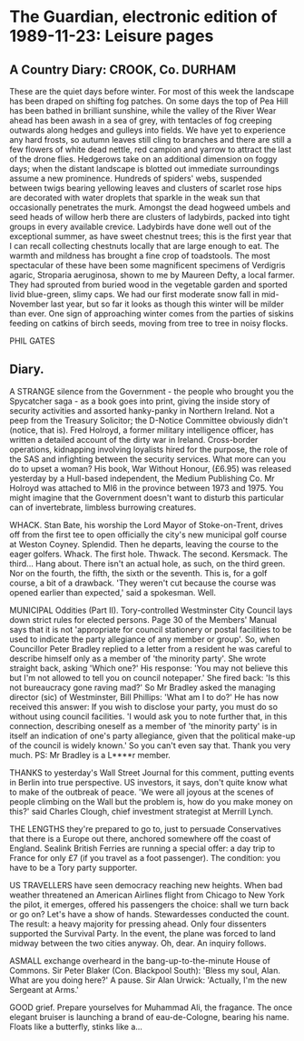 # The Guardian, electronic edition of 1989-11-23: Leisure pages

## A Country Diary: CROOK, Co. DURHAM

These are the quiet days before winter.
For most of this week the landscape has been draped on shifting fog patches.
On some days the top of Pea Hill has been bathed in brilliant sunshine, while the valley of the River Wear ahead has been awash in a sea of grey, with tentacles of fog creeping outwards along hedges and gulleys into fields.
We have yet to experience any hard frosts, so autumn leaves still cling to branches and there are still a few flowers of white dead nettle, red campion and yarrow to attract the last of the drone flies.
Hedgerows take on an additional dimension on foggy days; when the distant landscape is blotted out immediate surroundings assume a new prominence.
Hundreds of spiders' webs, suspended between twigs bearing yellowing leaves and clusters of scarlet rose hips are decorated with water droplets that sparkle in the weak sun that occasionally penetrates the murk.
Amongst the dead hogweed umbels and seed heads of willow herb there are clusters of ladybirds, packed into tight groups in every available crevice.
Ladybirds have done well out of the exceptional summer, as have sweet chestnut trees; this is the first year that I can recall collecting chestnuts locally that are large enough to eat.
The warmth and mildness has brought a fine crop of toadstools.
The most spectacular of these have been some magnificent specimens of Verdigris agaric, Stroparia aeruginosa, shown to me by Maureen Defty, a local farmer.
They had sprouted from buried wood in the vegetable garden and sported livid blue-green, slimy caps.
We had our first moderate snow fall in mid-November last year, but so far it looks as though this winter will be milder than ever.
One sign of approaching winter comes from the parties of siskins feeding on catkins of birch seeds, moving from tree to tree in noisy flocks.

PHIL GATES

## Diary.

A STRANGE silence from the Government - the people who brought you the Spycatcher saga - as a book goes into print, giving the inside story of security activities and assorted hanky-panky in Northern Ireland.
Not a peep from the Treasury Solicitor; the D-Notice Committee obviously didn't (notice, that is).
Fred Holroyd, a former military intelligence officer, has written a detailed account of the dirty war in Ireland.
Cross-border operations, kidnapping involving loyalists hired for the purpose, the role of the SAS and infighting between the security services.
What more can you do to upset a woman?
His book, War Without Honour, (£6.95) was released yesterday by a Hull-based independent, the Medium Publishing Co.
Mr Holroyd was attached to MI6 in the province between 1973 and 1975.
You might imagine that the Government doesn't want to disturb this particular can of invertebrate, limbless burrowing creatures.

WHACK.
Stan Bate, his worship the Lord Mayor of Stoke-on-Trent, drives off from the first tee to open officially the city's new municipal golf course at Weston Coyney.
Splendid.
Then he departs, leaving the course to the eager golfers.
Whack.
The first hole.
Thwack.
The second.
Kersmack.
The third...
Hang about.
There isn't an actual hole, as such, on the third green.
Nor on the fourth, the fifth, the sixth or the seventh.
This is, for a golf course, a bit of a drawback.
'They weren't cut because the course was opened earlier than expected,' said a spokesman.
Well.

MUNICIPAL Oddities (Part II).
Tory-controlled Westminster City Council lays down strict rules for elected persons.
Page 30 of the Members' Manual says that it is not 'appropriate for council stationery or postal facilities to be used to indicate the party allegiance of any member or group'.
So, when Councillor Peter Bradley replied to a letter from a resident he was careful to describe himself only as a member of 'the minority party'.
She wrote straight back, asking 'Which one?'
His response: 'You may not believe this but I'm not allowed to tell you on council notepaper.'
She fired back: 'Is this not bureaucracy gone raving mad?'
So Mr Bradley asked the managing director (sic) of Westminster, Bill Phillips: 'What am I to do?'
He has now received this answer: If you wish to disclose your party, you must do so without using council facilities.
'I would ask you to note further that, in this connection, describing oneself as a member of 'the minority party' is in itself an indication of one's party allegiance, given that the political make-up of the council is widely known.'
So you can't even say that.
Thank you very much.
PS: Mr Bradley is a L****r member.

THANKS to yesterday's Wall Street Journal for this comment, putting events in Berlin into true perspective.
US investors, it says, don't quite know what to make of the outbreak of peace.
'We were all joyous at the scenes of people climbing on the Wall but the problem is, how do you make money on this?' said Charles Clough, chief investment strategist at Merrill Lynch.

THE LENGTHS they're prepared to go to, just to persuade Conservatives that there is a Europe out there, anchored somewhere off the coast of England.
Sealink British Ferries are running a special offer: a day trip to France for only £7 (if you travel as a foot passenger).
The condition: you have to be a Tory party supporter.

US TRAVELLERS have seen democracy reaching new heights.
When bad weather threatened an American Airlines flight from Chicago to New York the pilot, it emerges, offered his passengers the choice: shall we turn back or go on?
Let's have a show of hands.
Stewardesses conducted the count.
The result: a heavy majority for pressing ahead.
Only four dissenters supported the Survival Party.
In the event, the plane was forced to land midway between the two cities anyway.
Oh, dear.
An inquiry follows.

ASMALL exchange overheard in the bang-up-to-the-minute House of Commons.
Sir Peter Blaker (Con.
Blackpool South): 'Bless my soul, Alan.
What are you doing here?'
A pause.
Sir Alan Urwick: 'Actually, I'm the new Sergeant at Arms.'

GOOD grief.
Prepare yourselves for Muhammad Ali, the fragance.
The once elegant bruiser is launching a brand of eau-de-Cologne, bearing his name.
Floats like a butterfly, stinks like a...

